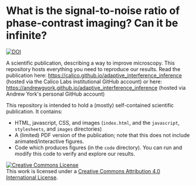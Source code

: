 # What is the signal-to-noise ratio of phase-contrast imaging? Can it be infinite?

<a href="https://doi.org/10.5281/zenodo.1463273"><img src="https://zenodo.org/badge/DOI/10.5281/zenodo.1463273.svg" alt="DOI"></a>

A scientific publication, describing a way to improve microscopy. This repository hosts everything you need to reproduce our results. Read the publication here:
https://calico.github.io/adaptive_interference_inference (hosted via the Calico Labs institutional GitHub account)
or here:
https://andrewgyork.github.io/adaptive_interference_inference (hosted via Andrew York's personal GitHub account)

This repository is intended to hold a (mostly) self-contained scientific publication. It contains:

* HTML, javascript, CSS, and images (`index.html`, and the `javascript`, `stylesheets`, and `images` directories)
* A (limited) PDF version of the publication; note that this does not include animated/interactive figures.
* Code which produces figures (in the `code` directory). You can run and modify this code to verify and explore our results.

<a rel="license" href="http://creativecommons.org/licenses/by/4.0/"><img alt="Creative Commons License" style="border-width:0" src="https://i.creativecommons.org/l/by/4.0/88x31.png" /></a><br />This work is licensed under a <a rel="license" href="http://creativecommons.org/licenses/by/4.0/">Creative Commons Attribution 4.0 International License</a>.
